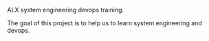 ALX system engineering devops training.

The goal of this project is to help us to learn system engineering and devops.
